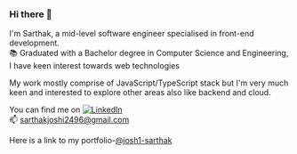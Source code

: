 ### Hi there 👋


I'm Sarthak, a mid-level software engineer specialised in front-end development. \
:books: Graduated with a Bachelor degree in Computer Science and Engineering, I have keen interest towards web technologies 

My work mostly comprise of JavaScript/TypeScript stack but I'm very much keen and interested to explore other areas also like backend and cloud.

You can find me on [![LinkedIn][1]][2] \
:mailbox: sarthakjoshi2496@gmail.com 

Here is a link to my portfolio-[@josh1-sarthak](https://josh1-sarthak.github.io)

[1]: https://i.stack.imgur.com/gVE0j.png
[2]: https://www.linkedin.com/in/josh1-sarthak
